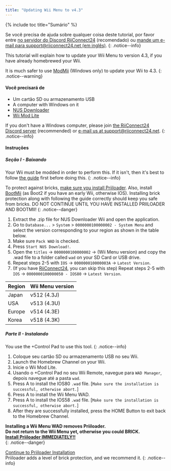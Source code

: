 ```yaml
---
title: "Updating Wii Menu to v4.3"
---
```


{% include toc title="Sumário" %}

Se você precisa de ajuda sobre qualquer coisa deste tutorial, por favor entre [no servidor do Discord RiiConnect24](https://discord.gg/rc24) (recomendado) ou [mande um e-mail para support@riiconnect24.net (em inglês)](mailto:support@riiconnect24.net).
{: .notice--info}

This tutorial will explain how to update your Wii Menu to version 4.3, if you have already homebrewed your Wii.

It is much safer to use [ModMii](https://modmii.github.io) (Windows only) to update your Wii to 4.3.
{: .notice--warning}

#### Você precisará de

* Um cartão SD ou armazenamento USB
* A computer with Windows on it
* [NUS Downloader](https://github.com/WiiDatabase/nusdownloader/releases/latest)
* [Wii Mod Lite](https://oscwii.org/library/app/WiiModLite)

If you don't have a Windows computer, please join [the RiiConnect24 Discord server](https://discord.gg/rc24) (recommended) or [e-mail us at support@riiconnect24.net](mailto:support@riiconnect24.net).
{: .notice--info}

#### Instruções

##### Seção I - Baixando

Your Wii must be modded in order to perform this. If it isn't, then it's best to follow [the guide](get-started) first before doing this.
{: .notice--info}

To protect against bricks, [make sure you install Priiloader](priiloader). Also, install [BootMii](bootmii) (as Boot2 if you have an early Wii, otherwise IOS). Installing brick protection along with following the guide correctly should keep you safe from bricks. DO NOT CONTINUE UNTIL YOU HAVE INSTALLED PRIILOADER AND BOOTMII!
{: .notice--danger}

1. Extract the .zip file for NUS Downloader Wii and open the application.
2. Go to `Database...` > `System` > `0000000100000002 - System Menu` and select the version corresponding to your region as shown in the table below.
3. Make sure `Pack WAD` is checked.
4. Press `Start NUS Download!`.
5. Open the `titles` -> `0000000100000002` -> (Wii Menu version) and copy the .wad file to a folder called `wad` on your SD Card or USB drive.
6. Repeat steps 2-5 with `IOS` -> `000000010000003A` -> `Latest Version`.
7. (If you have [RiiConnect24](riiconnect24), you can skip this step) Repeat steps 2-5 with `IOS` -> `0000000100000050 - IOS80` -> `Latest Version`.

| Region | Wii Menu version |
| ------ | ---------------- |
| Japan  | v512 (4.3J)      |
| USA    | v513 (4.3U)      |
| Europe | v514 (4.3E)      |
| Korea  | v518 (4.3K)      |

##### Parte II - Instalando

You use the +Control Pad to use this tool.
{: .notice--info}

1. Coloque seu cartão SD ou armazenamento USB no seu Wii.
2. Launch the Homebrew Channel on your Wii.
3. Inicie o Wii Mod Lite.
4. Usando o +Control Pad no seu Wii Remote, navegue para `WAD Manager`, depois navegue até a pasta `wad`.
5. Press A to install the IOS80 `.wad` file. [`Make sure the installation is successful, otherwise abort.`]
6. Press A to install the Wii Menu WAD.
7. Press A to install the IOS58 `.wad` file. [`Make sure the installation is successful, otherwise abort.`]
8. After they are successfully installed, press the HOME Button to exit back to the Homebrew Channel.

**Installing a Wii Menu WAD removes Priiloader.** <br> **Do not return to the Wii Menu yet, otherwise you could BRICK.** <br> **[Install Priiloader IMMEDIATELY!!](priiloader)** <br>
{: .notice--danger}

[Continue to Priiloader Installation](priiloader)<br> Priiloader adds a level of brick protection, and we recommend it.
{: .notice--info}
